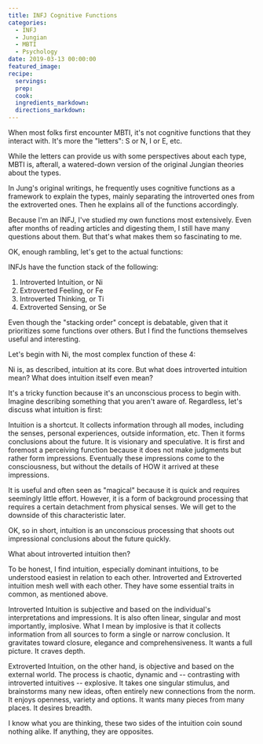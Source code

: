 ```yaml
---
title: INFJ Cognitive Functions
categories:
  - INFJ
  - Jungian
  - MBTI
  - Psychology
date: 2019-03-13 00:00:00
featured_image:
recipe:
  servings:
  prep:
  cook:
  ingredients_markdown:
  directions_markdown:
---
```


When most folks first encounter MBTI, it's not cognitive functions that they interact with. It's more the "letters": S or N, I or E, etc.

While the letters can provide us with some perspectives about each type, MBTI is, afterall, a watered-down version of the original Jungian theories about the types.&nbsp;

In Jung's original writings, he frequently uses cognitive functions as a framework to explain the types, mainly separating the introverted ones from the extroverted ones. Then he explains all of the functions accordingly.&nbsp;

Because I'm an INFJ, I've studied my own functions most extensively. Even after months of reading articles and digesting them, I still have many questions about them. But that's what makes them so fascinating to me.&nbsp;

OK, enough rambling, let's get to the actual functions:

INFJs have the function stack of the following:

1. Introverted Intuition, or Ni
2. Extroverted Feeling, or Fe
3. Introverted Thinking, or Ti
4. Extroverted Sensing, or Se

Even though the "stacking order" concept is debatable, given that it prioritizes some functions over others. But I find the functions themselves useful and interesting.&nbsp;

Let's begin with Ni, the most complex function of these 4:

Ni is, as described, intuition at its core. But what does introverted intuition mean? What does intuition itself even mean?&nbsp;

It's a tricky function because it's an unconscious process to begin with. Imagine describing something that you aren't aware of. Regardless, let's discuss what intuition is first:

Intuition is a shortcut. It collects information through all modes, including the senses, personal experiences, outside information, etc. Then it forms conclusions about the future. It is visionary and speculative. It is first and foremost a perceiving function because it does not make judgments but rather form impressions. Eventually these impressions come to the consciousness, but without the details of HOW it arrived at these impressions.&nbsp;

It is useful and often seen as "magical" because it is quick and requires seemingly little effort. However, it is a form of background processing that requires a certain detachment from physical senses. We will get to the downside of this characteristic later.&nbsp;

OK, so in short, intuition is an unconscious processing that shoots out impressional conclusions about the future quickly.&nbsp;

What about introverted intuition then?

To be honest, I find intuition, especially dominant intuitions, to be understood easiest in relation to each other. Introverted and Extroverted intuition mesh well with each other. They have some essential traits in common, as mentioned above.&nbsp;

Introverted Intuition is subjective and based on the individual's interpretations and impressions. It is also often linear, singular and most importantly, implosive. What I mean by implosive is that it collects information from all sources to form a single or narrow conclusion. It gravitates toward closure, elegance and comprehensiveness. It wants a full picture. It craves depth.&nbsp;

Extroverted Intuition, on the other hand, is objective and based on the external world. The process is chaotic, dynamic and -- contrasting with introverted intuitives -- explosive. It takes one singular stimulus, and brainstorms many new ideas, often entirely new connections from the norm. It enjoys openness, variety and options. It wants many pieces from many places. It desires breadth.&nbsp;

I know what you are thinking, these two sides of the intuition coin sound nothing alike. If anything, they are opposites.&nbsp;